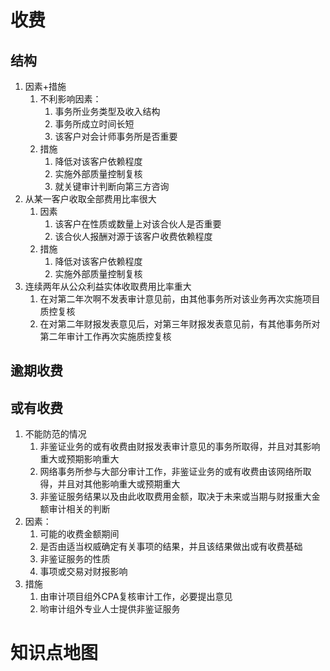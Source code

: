 # 收费

## 结构

1. 因素+措施
   1. 不利影响因素：
      1. 事务所业务类型及收入结构
      2. 事务所成立时间长短
      3. 该客户对会计师事务所是否重要
   2. 措施
      1. 降低对该客户依赖程度
      2. 实施外部质量控制复核
      3. 就关键审计判断向第三方咨询
2. 从某一客户收取全部费用比率很大
   1. 因素
      1. 该客户在性质或数量上对该合伙人是否重要
      2. 该合伙人报酬对源于该客户收费依赖程度
   2. 措施
      1. 降低对该客户依赖程度
      2. 实施外部质量控制复核
3. 连续两年从公众利益实体收取费用比率重大
   1. 在对第二年次啊不发表审计意见前，由其他事务所对该业务再次实施项目质控复核
   2. 在对第二年财报发表意见后，对第三年财报发表意见前，有其他事务所对第二年审计工作再次实施质控复核

## 逾期收费

## 或有收费

1. 不能防范的情况
   1. 非鉴证业务的或有收费由财报发表审计意见的事务所取得，并且对其影响重大或预期影响重大
   2. 网络事务所参与大部分审计工作，非鉴证业务的或有收费由该网络所取得，并且对其他影响重大或预期重大
   3. 非鉴证服务结果以及由此收取费用金额，取决于未来或当期与财报重大金额审计相关的判断
2. 因素：
   1. 可能的收费金额期间
   2. 是否由适当权威确定有关事项的结果，并且该结果做出或有收费基础
   3. 非鉴证服务的性质
   4. 事项或交易对财报影响
3. 措施
   1. 由审计项目组外CPA复核审计工作，必要提出意见
   2. 哟审计组外专业人士提供非鉴证服务

# 知识点地图

